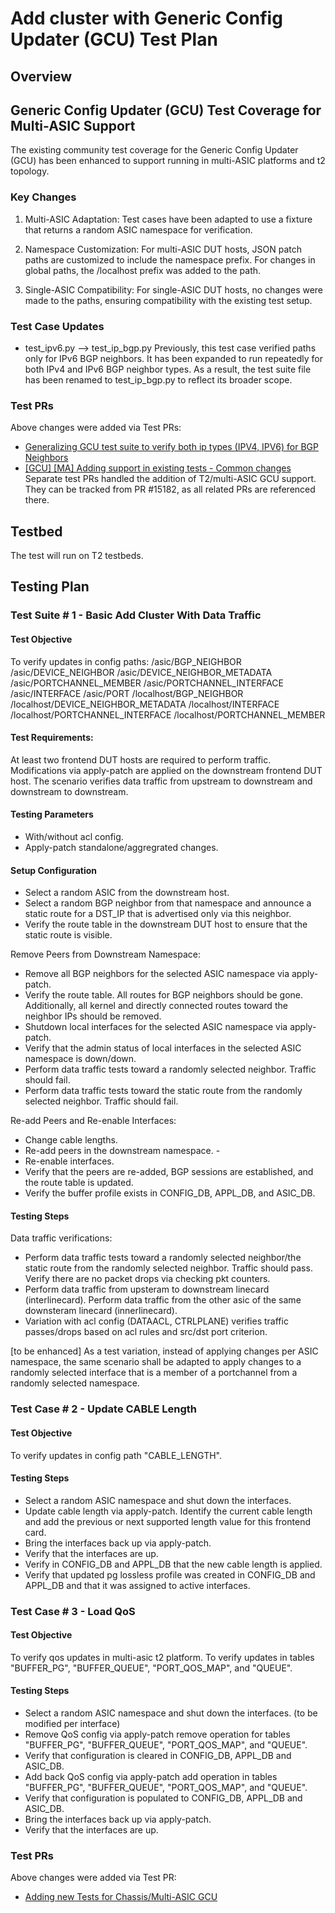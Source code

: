 # Add cluster with Generic Config Updater (GCU) Test Plan

## Overview

##  Generic Config Updater (GCU) Test Coverage for Multi-ASIC Support
The existing community test coverage for the Generic Config Updater (GCU) has been enhanced to support running in multi-ASIC platforms and t2 topology.

### Key Changes
1. Multi-ASIC Adaptation:
Test cases have been adapted to use a fixture that returns a random ASIC namespace for verification.

2. Namespace Customization:
For multi-ASIC DUT hosts, JSON patch paths are customized to include the namespace prefix. For changes in global paths, the /localhost prefix was added to the path.

3. Single-ASIC Compatibility:
For single-ASIC DUT hosts, no changes were made to the paths, ensuring compatibility with the existing test setup.

### Test Case Updates

- test_ipv6.py --> test_ip_bgp.py
Previously, this test case verified paths only for IPv6 BGP neighbors. It has been expanded to run repeatedly for both IPv4 and IPv6 BGP neighbor types. As a result, the test suite file has been renamed to test_ip_bgp.py to reflect its broader scope.

### Test PRs

Above changes were added via Test PRs:
- [Generalizing GCU test suite to verify both ip types (IPV4, IPV6) for BGP Neighbors](https://github.com/sonic-net/sonic-mgmt/pull/13650)
- [[GCU] [MA] Adding support in existing tests - Common changes](https://github.com/sonic-net/sonic-mgmt/pull/15182)
Separate test PRs handled the addition of T2/multi-ASIC GCU support. They can be tracked from PR #15182, as all related PRs are referenced there.

## Testbed

The test will run on T2 testbeds.

## Testing Plan

### Test Suite # 1 - Basic Add Cluster With Data Traffic

#### Test Objective

To verify updates in config paths:
    /asic/BGP_NEIGHBOR
    /asic/DEVICE_NEIGHBOR
    /asic/DEVICE_NEIGHBOR_METADATA
    /asic/PORTCHANNEL_MEMBER
    /asic/PORTCHANNEL_INTERFACE
    /asic/INTERFACE
    /asic/PORT
    /localhost/BGP_NEIGHBOR
    /localhost/DEVICE_NEIGHBOR_METADATA
    /localhost/INTERFACE
    /localhost/PORTCHANNEL_INTERFACE
    /localhost/PORTCHANNEL_MEMBER

#### Test Requirements:

At least two frontend DUT hosts are required to perform traffic. Modifications via apply-patch are applied on the downstream frontend DUT host. The scenario verifies data traffic from upstream to downstream and downstream to downstream.

#### Testing Parameters

- With/without acl config.
- Apply-patch standalone/aggregrated changes.

#### Setup Configuration

- Select a random ASIC from the downstream host.
- Select a random BGP neighbor from that namespace and announce a static route for a DST_IP that is advertised only via this neighbor.
- Verify the route table in the downstream DUT host to ensure that the static route is visible.

Remove Peers from Downstream Namespace:
- Remove all BGP neighbors for the selected ASIC namespace via apply-patch.
- Verify the route table. All routes for BGP neighbors should be gone. Additionally, all kernel and directly connected routes toward the neighbor IPs should be removed.
- Shutdown local interfaces for the selected ASIC namespace via apply-patch.
- Verify that the admin status of local interfaces in the selected ASIC namespace is down/down.
- Perform data traffic tests toward a randomly selected neighbor. Traffic should fail.
- Perform data traffic tests toward the static route from the randomly selected neighbor. Traffic should fail.

Re-add Peers and Re-enable Interfaces:
- Change cable lengths.
- Re-add peers in the downstream namespace. -
- Re-enable interfaces.
- Verify that the peers are re-added, BGP sessions are established, and the route table is updated.
- Verify the buffer profile exists in CONFIG_DB, APPL_DB, and ASIC_DB.

#### Testing Steps

Data traffic verifications:
- Perform data traffic tests toward a randomly selected neighbor/the static route from the randomly selected neighbor. Traffic should pass. Verify there are no packet drops via checking pkt counters.
- Perform data traffic from upsteram to downstream linecard (interlinecard). Perform data traffic from the other asic of the same downsteram linecard (innerlinecard).
- Variation with acl config (DATAACL, CTRLPLANE) verifies traffic passes/drops based on acl rules and src/dst port criterion.

[to be enhanced]
As a test variation, instead of applying changes per ASIC namespace, the same scenario shall be adapted to apply changes to a randomly selected interface that is a member of a portchannel from a randomly selected namespace.

### Test Case # 2 - Update CABLE Length

#### Test Objective
To verify updates in config path "CABLE_LENGTH".

#### Testing Steps

- Select a random ASIC namespace and shut down the interfaces.
- Update cable length via apply-patch. Identify the current cable length and add the previous or next supported length value for this frontend card.
- Bring the interfaces back up via apply-patch.
- Verify that the interfaces are up.
- Verify in CONFIG_DB and APPL_DB that the new cable length is applied.
- Verify that updated pg lossless profile was created in CONFIG_DB and APPL_DB and that it was assigned to active interfaces.


### Test Case # 3 - Load QoS

#### Test Objective
To verify qos updates in multi-asic t2 platform. To verify updates in tables "BUFFER_PG", "BUFFER_QUEUE", "PORT_QOS_MAP", and "QUEUE".

#### Testing Steps

- Select a random ASIC namespace and shut down the interfaces. (to be modified per interface)
- Remove QoS config via apply-patch remove operation for tables "BUFFER_PG", "BUFFER_QUEUE", "PORT_QOS_MAP", and "QUEUE".
- Verify that configuration is cleared in CONFIG_DB, APPL_DB and ASIC_DB.
- Add back QoS config via apply-patch add operation in tables "BUFFER_PG", "BUFFER_QUEUE", "PORT_QOS_MAP", and "QUEUE".
- Verify that configuration is populated to CONFIG_DB, APPL_DB and ASIC_DB.
- Bring the interfaces back up via apply-patch.
- Verify that the interfaces are up.

### Test PRs

Above changes were added via Test PR:
- [Adding new Tests for Chassis/Multi-ASIC GCU](https://github.com/sonic-net/sonic-mgmt/pull/14887)
